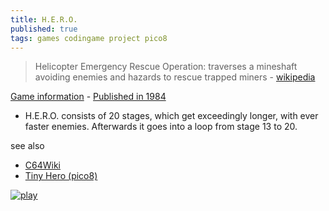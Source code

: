 ```yaml
---
title: H.E.R.O.
published: true
tags: games codingame project pico8
---
```

> Helicopter Emergency Rescue Operation: traverses a mineshaft avoiding enemies and hazards to rescue trapped miners - [wikipedia](https://en.wikipedia.org/wiki/H.E.R.O._(video_game)) 

[Game information](http://www.hardcoregaming101.net/hero/) - [Published in 1984](https://www.youtube.com/shorts/V9TvHkxKCZ4)  
- H.E.R.O. consists of 20 stages, which get exceedingly longer, with ever faster enemies. Afterwards it goes into a loop from stage 13 to 20.


see also
- [C64Wiki](https://www.c64-wiki.com/wiki/H.E.R.O._Helicopter_Emergency_Rescue_Operation)
- [Tiny Hero (pico8)](https://www.lexaloffle.com/bbs/?tid=43336)

[![play](https://upload.wikimedia.org/wikipedia/en/9/9e/Hero-Atari2600-gameplay.gif)](https://en.wikipedia.org/wiki/H.E.R.O._(video_game))
